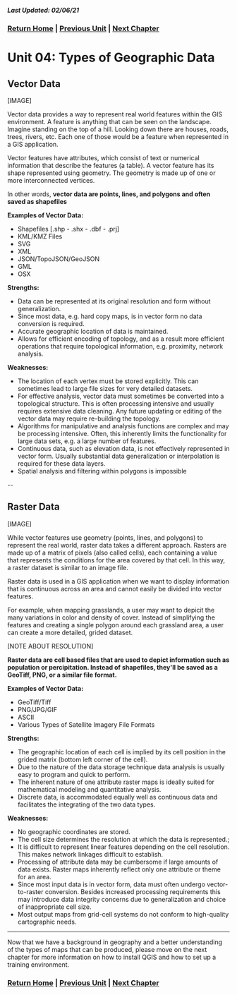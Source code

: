 ***Last Updated: 02/06/21***

### [Return Home](https://github.com/ICPI/GIS/tree/master/1_QGIS_Tutorials/Section_1_QGIS_Basics) | [Previous Unit](https://github.com/ICPI/GIS/tree/master/1_QGIS_Tutorials/Section_1_QGIS_Basics/Chapter_1_Getting_Started/Unit3_Types_of_Maps) | [Next Chapter](https://github.com/ICPI/GIS/tree/master/1_QGIS_Tutorials/Section_1_QGIS_Basics/Chapter_2_Using_QGIS)

# Unit 04: Types of Geographic Data

## **Vector Data**

[IMAGE]

Vector data provides a way to represent real world features within the GIS environment. A feature is anything that can be seen on the landscape. Imagine standing on the top of a hill. Looking down there are houses, roads, trees, rivers, etc. Each one of those would be a feature when represented in a GIS application.

Vector features have attributes, which consist of text or numerical information that describe the features (a table). A vector feature has its shape represented using geometry. The geometry is made up of one or more interconnected vertices.

In other words, **vector data are points, lines, and polygons and often saved as shapefiles**

**Examples of Vector Data:**

* Shapefiles [.shp - .shx - .dbf - .prj]
* KML/KMZ Files
* SVG
* XML
* JSON/TopoJSON/GeoJSON
* GML
* OSX

**Strengths:**

* Data can be represented at its original resolution and form without generalization.
* Since most data, e.g. hard copy maps, is in vector form no data conversion is required.
* Accurate geographic location of data is maintained.
* Allows for efficient encoding of topology, and as a result more efficient operations that require topological information, e.g. proximity, network analysis.

**Weaknesses:**

* The location of each vertex must be stored explicitly. This can sometimes lead to large file sizes for very detailed datasets.
* For effective analysis, vector data must sometimes be converted into a topological structure. This is often processing intensive and usually requires extensive data cleaning. Any future updating or editing of the vector data may require re-building the topology.
* Algorithms for manipulative and analysis functions are complex and may be processing intensive. Often, this inherently limits the functionality for large data sets, e.g. a large number of features.
* Continuous data, such as elevation data, is not effectively represented in vector form. Usually substantial data generalization or interpolation is required for these data layers.
* Spatial analysis and filtering within polygons is impossible

--

## **Raster Data**

[IMAGE]

While vector features use geometry (points, lines, and polygons) to represent the real world, raster data takes a different approach. Rasters are made up of a matrix of pixels (also called cells), each containing a value that represents the conditions for the area covered by that cell. In this way, a raster dataset is similar to an image file.

Raster data is used in a GIS application when we want to display information that is continuous across an area and cannot easily be divided into vector features.

For example, when mapping grasslands, a user may want to depicit the many variations in color and density of cover. Instead of simplifying the features and creating a single polygon around each grassland area, a user can create a more detailed, grided dataset.

[NOTE ABOUT RESOLUTION]

**Raster data are cell based files that are used to depict information such as population or percipitation. Instead of shapefiles, they'll be saved as a GeoTiff, PNG, or a similar file format.**

**Examples of Vector Data:**

* GeoTiff/Tiff
* PNG/JPG/GIF
* ASCII
* Various Types of Satellite Imagery File Formats

**Strengths:**

* The geographic location of each cell is implied by its cell position in the grided matrix (bottom left corner of the cell).
* Due to the nature of the data storage technique data analysis is usually easy to program and quick to perform.
* The inherent nature of one attribute raster maps is ideally suited for mathematical modeling and quantitative analysis.
* Discrete data, is accommodated equally well as continuous data and facilitates the integrating of the two data types.

**Weaknesses:**

* No geographic coordinates are stored.
* The cell size determines the resolution at which the data is represented.;
* It is difficult to represent linear features depending on the cell resolution. This makes network linkages difficult to establish.
* Processing of attribute data may be cumbersome if large amounts of data exists. Raster maps inherently reflect only one attribute or theme for an area.
* Since most input data is in vector form, data must often undergo vector-to-raster conversion. Besides increased processing requirements this may introduce data integrity concerns due to generalization and choice of inappropriate cell size.
* Most output maps from grid-cell systems do not conform to high-quality cartographic needs.

---

Now that we have a background in geography and a better understanding of the types of maps that can be produced, please move on the next chapter for more information on how to install QGIS and how to set up a training environment.

### [Return Home](https://github.com/ICPI/GIS/tree/master/1_QGIS_Tutorials/Section_1_QGIS_Basics) | [Previous Unit](https://github.com/ICPI/GIS/tree/master/1_QGIS_Tutorials/Section_1_QGIS_Basics/Chapter_1_Getting_Started/Unit3_Types_of_Maps) | [Next Chapter](https://github.com/ICPI/GIS/tree/master/1_QGIS_Tutorials/Section_1_QGIS_Basics/Chapter_2_Using_QGIS)